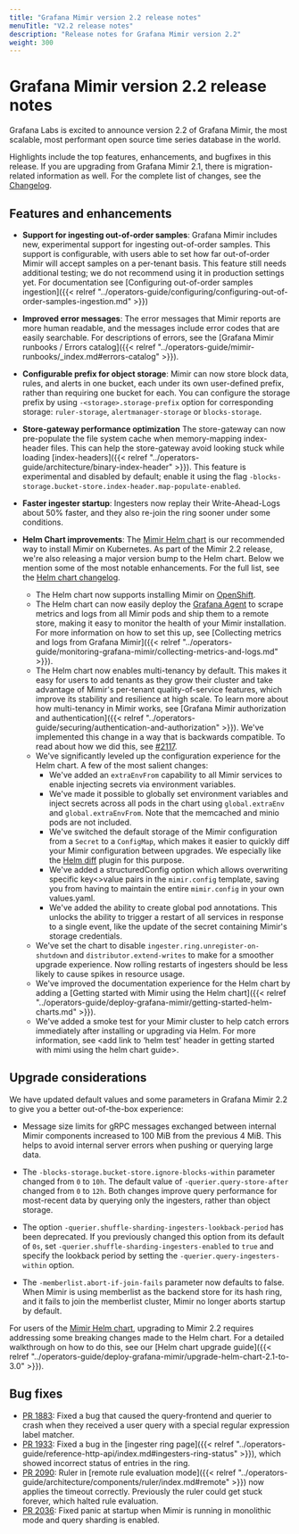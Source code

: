 ```yaml
---
title: "Grafana Mimir version 2.2 release notes"
menuTitle: "V2.2 release notes"
description: "Release notes for Grafana Mimir version 2.2"
weight: 300
---
```


# Grafana Mimir version 2.2 release notes

Grafana Labs is excited to announce version 2.2 of Grafana Mimir, the most scalable, most performant open source time series database in the world.

Highlights include the top features, enhancements, and bugfixes in this release. If you are upgrading from Grafana Mimir 2.1, there is migration-related information as well.
For the complete list of changes, see the [Changelog](https://github.com/grafana/mimir/blob/main/CHANGELOG.md).

## Features and enhancements

- **Support for ingesting out-of-order samples**: Grafana Mimir includes new, experimental support for ingesting out-of-order samples.
  This support is configurable, with users able to set how far out-of-order Mimir will accept samples on a per-tenant basis.
This feature still needs additional testing; we do not recommend using it in production settings yet.
  For documentation see [Configuring out-of-order samples ingestion]({{< relref "../operators-guide/configuring/configuring-out-of-order-samples-ingestion.md" >}})

- **Improved error messages**: The error messages that Mimir reports are more human readable, and the messages include error codes that are easily searchable.
  For descriptions of errors, see the [Grafana Mimir runbooks / Errors catalog]({{< relref "../operators-guide/mimir-runbooks/_index.md#errors-catalog" >}}).

- **Configurable prefix for object storage**: Mimir can now store block data, rules, and alerts in one bucket, each under its own user-defined prefix, rather than requiring one bucket for each.
  You can configure the storage prefix by using `-<storage>.storage-prefix` option for corresponding storage: `ruler-storage`, `alertmanager-storage` or `blocks-storage`.

- **Store-gateway performance optimization**
  The store-gateway can now pre-populate the file system cache when memory-mapping index-header files.
  This can help the store-gateway avoid looking stuck while loading [index-headers]({{< relref "../operators-guide/architecture/binary-index-header" >}}). 
  This feature is experimental and disabled by default; enable it using the flag `-blocks-storage.bucket-store.index-header.map-populate-enabled`.

- **Faster ingester startup**: Ingesters now replay their Write-Ahead-Logs about 50% faster, and they also re-join the ring sooner under some conditions.

- **Helm Chart improvements**: The [Mimir Helm chart](https://github.com/grafana/mimir/tree/main/operations/helm/charts/mimir-distributed) is our recommended way to install Mimir on Kubernetes. As part of the Mimir 2.2 release, we're also releasing a major version bump to the Helm chart. Below we mention some of the most notable enhancements. For the full list, see the [Helm chart changelog](https://github.com/grafana/mimir/tree/main/operations/helm/charts/mimir-distributed/CHANGELOG.md).
  - The Helm chart now supports installing Mimir on [OpenShift](https://www.redhat.com/en/technologies/cloud-computing/openshift). 
  - The Helm chart can now easily deploy the [Grafana Agent](https://github.com/grafana/agent) to scrape metrics and logs from all Mimir pods and ship them to a remote store, making it easy to monitor the health of your Mimir installation. For more information on how to set this up, see [Collecting metrics and logs from Grafana Mimir]({{< relref "../operators-guide/monitoring-grafana-mimir/collecting-metrics-and-logs.md" >}}).
  - The Helm chart now enables multi-tenancy by default. This makes it easy for users to add tenants as they grow their cluster and take advantage of Mimir's per-tenant quality-of-service features, which improve its stability and resilience at high scale. To learn more about how multi-tenancy in Mimir works, see [Grafana Mimir authorization and authentication]({{< relref "../operators-guide/securing/authentication-and-authorization" >}}). We've implemented this change in a way that is backwards compatible. To read about how we did this, see [#2117](https://github.com/grafana/mimir/pull/2117). 
  - We've significantly leveled up the configuration experience for the Helm chart. A few of the most salient changes:
    - We've added an `extraEnvFrom` capability to all Mimir services to enable injecting secrets via environment variables.
    - We've made it possible to globally set environment variables and inject secrets across all pods in the chart using `global.extraEnv` and `global.extraEnvFrom`. Note that the memcached and minio pods are not included.
    - We've switched the default storage of the Mimir configuration from a `Secret` to a `ConfigMap`, which makes it easier to quickly diff your Mimir configuration between upgrades. We especially like the [Helm diff](https://github.com/databus23/helm-diff) plugin for this purpose.
    - We've added a structuredConfig option which allows overwriting specific key<>value pairs in the `mimir.config` template, saving you from having to maintain the entire `mimir.config` in your own values.yaml.
    - We've added the ability to create global pod annotations. This unlocks the ability to trigger a restart of all services in response to a single event, like the update of the secret containing Mimir's storage credentials. 
  - We've set the chart to disable `ingester.ring.unregister-on-shutdown` and `distributor.extend-writes` to make for a smoother upgrade experience. Now rolling restarts of ingesters should be less likely to cause spikes in resource usage. 
  - We've improved the documentation experience for the Helm chart by adding a [Getting started with Mimir using the Helm chart]({{< relref "../operators-guide/deploy-grafana-mimir/getting-started-helm-charts.md" >}}). 
  - We've added a smoke test for your Mimir cluster to help catch errors immediately after installing or upgrading via Helm. For more information, see <add link to ‘helm test' header in getting started with mimi using the helm chart guide>.

## Upgrade considerations

We have updated default values and some parameters in Grafana Mimir 2.2 to give you a better out-of-the-box experience:

- Message size limits for gRPC messages exchanged between internal Mimir components increased to 100 MiB from the previous 4 MiB.
  This helps to avoid internal server errors when pushing or querying large data.

- The `-blocks-storage.bucket-store.ignore-blocks-within` parameter changed from `0` to `10h`.
  The default value of `-querier.query-store-after` changed from `0` to `12h`.
  Both changes improve query performance for most-recent data by querying only the ingesters, rather than object storage.

- The option `-querier.shuffle-sharding-ingesters-lookback-period` has been deprecated.
  If you previously changed this option from its default of `0s`, set `-querier.shuffle-sharding-ingesters-enabled` to `true` and specify the lookback period by setting the `-querier.query-ingesters-within` option.

- The `-memberlist.abort-if-join-fails` parameter now defaults to false.
  When Mimir is using memberlist as the backend store for its hash ring, and it fails to join the memberlist cluster, Mimir no longer aborts startup by default.

For users of the [Mimir Helm chart](https://github.com/grafana/mimir/tree/main/operations/helm/charts/mimir-distributed), upgrading to Mimir 2.2 requires addressing some breaking changes made to the Helm chart. For a detailed walkthrough on how to do this, see our [Helm chart upgrade guide]({{< relref "../operators-guide/deploy-grafana-mimir/upgrade-helm-chart-2.1-to-3.0" >}}).

## Bug fixes

- [PR 1883](https://github.com/grafana/mimir/pull/1883): Fixed a bug that caused the query-frontend and querier to crash when they received a user query with a special regular expression label matcher.
- [PR 1933](https://github.com/grafana/mimir/pull/1933): Fixed a bug in the [ingester ring page]({{< relref "../operators-guide/reference-http-api/index.md#ingesters-ring-status" >}}), which showed incorrect status of entries in the ring.
- [PR 2090](https://github.com/grafana/mimir/pull/2090): Ruler in [remote rule evaluation mode]({{< relref "../operators-guide/architecture/components/ruler/index.md#remote" >}}) now applies the timeout correctly. Previously the ruler could get stuck forever, which halted rule evaluation.
- [PR 2036](https://github.com/grafana/mimir/pull/2036): Fixed panic at startup when Mimir is running in monolithic mode and query sharding is enabled.
